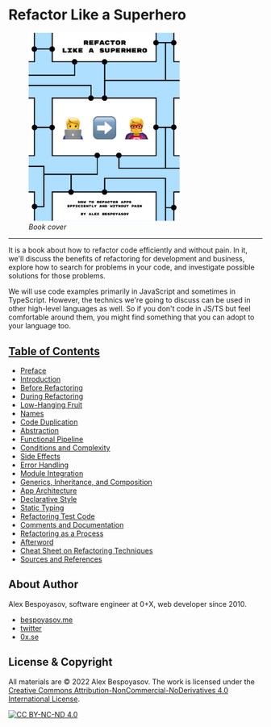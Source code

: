 # Refactor Like a Superhero

<figure>
  <img src="../images/cover.png" width="300">
  <figcaption><em>Book cover</em></figcaption>
</figure>

---

It is a book about how to refactor code efficiently and without pain. In it, we'll discuss the benefits of refactoring for development and business, explore how to search for problems in your code, and investigate possible solutions for those problems.

We will use code examples primarily in JavaScript and sometimes in TypeScript. However, the technics we're going to discuss can be used in other high-level languages as well. So if you don't code in JS/TS but feel comfortable around them, you might find something that you can adopt to your language too.

## [Table of Contents](./TOC.md)

- [Preface](./01-preface.md)
- [Introduction](./02-introduction.md)
- [Before Refactoring](./03-before-start.md)
- [During Refactoring](./04-during-refactoring.md)
- [Low-Hanging Fruit](./05-low-hanging-fruit.md)
- [Names](./06-names.md)
- [Code Duplication](./07-duplication.md)
- [Abstraction](./08-abstraction.md)
- [Functional Pipeline](./09-functional-pipeline.md)
- [Conditions and Complexity](./10-conditions.md)
- [Side Effects](./11-side-effects.md)
- [Error Handling](./12-error-handling.md)
- [Module Integration](./13-module-integration.md)
- [Generics, Inheritance, and Composition](./14-generics.md)
- [App Architecture](./15-architecture.md)
- [Declarative Style](./16-declarative-style.md)
- [Static Typing](./17-static-typing.md)
- [Refactoring Test Code](./18-test-code.md)
- [Comments and Documentation](./19-comments-and-docs.md)
- [Refactoring as a Process](./20-refactoring-process.md)
- [Afterword](./21-afterword.md)
- [Cheat Sheet on Refactoring Techniques](./22-cheatsheet.md)
- [Sources and References](./23-sources.md)

## About Author

Alex Bespoyasov, software engineer at 0+X, web developer since 2010.

- [bespoyasov.me](https://bespoyasov.me)
- [twitter](https://twitter.com/bespoyasov_)
- [0x.se](https://0x.se)

## License & Copyright

All materials are © 2022 Alex Bespoyasov. The work is licensed under the [Creative Commons Attribution-NonCommercial-NoDerivatives 4.0 International License](http://creativecommons.org/licenses/by-nc-nd/4.0/).

[![CC BY-NC-ND 4.0](https://i.creativecommons.org/l/by-nc-nd/4.0/88x31.png)](http://creativecommons.org/licenses/by-nc-nd/4.0/)
